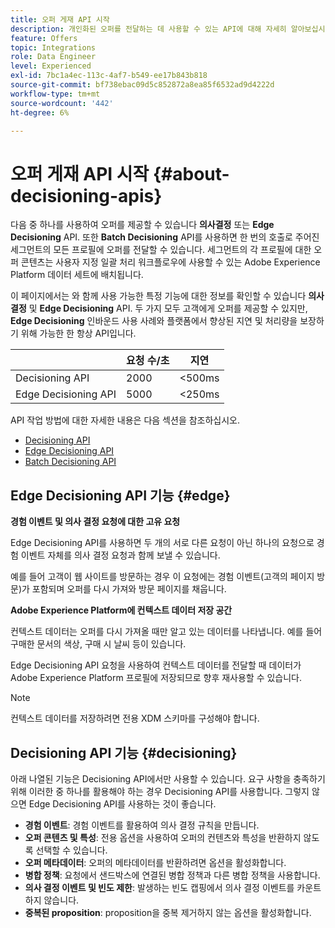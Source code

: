 ```yaml
---
title: 오퍼 게재 API 시작
description: 개인화된 오퍼를 전달하는 데 사용할 수 있는 API에 대해 자세히 알아보십시오.
feature: Offers
topic: Integrations
role: Data Engineer
level: Experienced
exl-id: 7bc1a4ec-113c-4af7-b549-ee17b843b818
source-git-commit: bf738ebac09d5c852872a8ea85f6532ad9d4222d
workflow-type: tm+mt
source-wordcount: '442'
ht-degree: 6%

---
```


# 오퍼 게재 API 시작 {#about-decisioning-apis}

다음 중 하나를 사용하여 오퍼를 제공할 수 있습니다 **의사결정** 또는 **Edge Decisioning** API. 또한 **Batch Decisioning** API를 사용하면 한 번의 호출로 주어진 세그먼트의 모든 프로필에 오퍼를 전달할 수 있습니다. 세그먼트의 각 프로필에 대한 오퍼 콘텐츠는 사용자 지정 일괄 처리 워크플로우에 사용할 수 있는 Adobe Experience Platform 데이터 세트에 배치됩니다.

이 페이지에서는 와 함께 사용 가능한 특정 기능에 대한 정보를 확인할 수 있습니다 **의사결정** 및 **Edge Decisioning** API. 두 가지 모두 고객에게 오퍼를 제공할 수 있지만, **Edge Decisioning** 인바운드 사용 사례와 플랫폼에서 향상된 지연 및 처리량을 보장하기 위해 가능한 한 항상 API입니다.

|  | 요청 수/초 | 지연 |
|---|---|---|
| Decisioning API | 2000 | &lt;500ms |
| Edge Decisioning API | 5000 | &lt;250ms |

API 작업 방법에 대한 자세한 내용은 다음 섹션을 참조하십시오.
* [Decisioning API](decisioning-api.md)
* [Edge Decisioning API](edge-decisioning-api.md)
* [Batch Decisioning API](batch-decisioning-api.md)

## Edge Decisioning API 기능 {#edge}

**경험 이벤트 및 의사 결정 요청에 대한 고유 요청**

Edge Decisioning API를 사용하면 두 개의 서로 다른 요청이 아닌 하나의 요청으로 경험 이벤트 자체를 의사 결정 요청과 함께 보낼 수 있습니다.

예를 들어 고객이 웹 사이트를 방문하는 경우 이 요청에는 경험 이벤트(고객의 페이지 방문)가 포함되며 오퍼를 다시 가져와 방문 페이지를 채웁니다.

**Adobe Experience Platform에 컨텍스트 데이터 저장 공간**

컨텍스트 데이터는 오퍼를 다시 가져올 때만 알고 있는 데이터를 나타냅니다. 예를 들어 구매한 문서의 색상, 구매 시 날씨 등이 있습니다.

Edge Decisioning API 요청을 사용하여 컨텍스트 데이터를 전달할 때 데이터가 Adobe Experience Platform 프로필에 저장되므로 향후 재사용할 수 있습니다.

>[!NOTE]
>
>컨텍스트 데이터를 저장하려면 전용 XDM 스키마를 구성해야 합니다.

## Decisioning API 기능 {#decisioning}

아래 나열된 기능은 Decisioning API에서만 사용할 수 있습니다. 요구 사항을 충족하기 위해 이러한 중 하나를 활용해야 하는 경우 Decisioning API를 사용합니다. 그렇지 않으면 Edge Decisioning API를 사용하는 것이 좋습니다.

* **경험 이벤트**: 경험 이벤트를 활용하여 의사 결정 규칙을 만듭니다.
* **오퍼 콘텐츠 및 특성**: 전용 옵션을 사용하여 오퍼의 컨텐츠와 특성을 반환하지 않도록 선택할 수 있습니다.
* **오퍼 메타데이터**: 오퍼의 메타데이터를 반환하려면 옵션을 활성화합니다.
* **병합 정책**: 요청에서 샌드박스에 연결된 병합 정책과 다른 병합 정책을 사용합니다.
* **의사 결정 이벤트 및 빈도 제한**: 발생하는 빈도 캡핑에서 의사 결정 이벤트를 카운트하지 않습니다.
* **중복된 proposition**: proposition을 중복 제거하지 않는 옵션을 활성화합니다.
